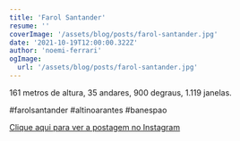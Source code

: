 ```yaml
---
title: 'Farol Santander'
resume: ''
coverImage: '/assets/blog/posts/farol-santander.jpg'
date: '2021-10-19T12:00:00.322Z'
author: 'noemi-ferrari'
ogImage:
  url: '/assets/blog/posts/farol-santander.jpg'
---
```


161 metros de altura, 35 andares, 900 degraus, 1.119 janelas.

#farolsantander #altinoarantes #banespao

[Clique aqui para ver a postagem no Instagram](https://www.instagram.com/p/CVNtZ3DLFIw/)